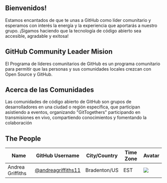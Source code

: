 
## Bienvenidos!

Estamos encantados de que te unas a GitHub como líder comunitario y esperamos con interés la energía y la experiencia que aportarás a nuestro grupo.
¡Sigamos haciendo que la tecnología de código abierto sea accesible, agradable y exitosa! 

## GitHub Community Leader Mision

El Programa de líderes comunitarios de GitHub es un programa comunitario para permitir que las personas y sus comunidades locales crezcan con Open Source y GitHub.

## Acerca de las Comunidades
Las comunidades de código abierto de GitHub son grupos de desarrolladores en una ciudad o región específica, que participan asistiendo a eventos, organizando "GitTogethers" participando en transmisiones en vivo, compartiendo conocimientos y fomentando la colaboración


## The People

| Name | GitHub Username | City/Country | Time Zone | Avatar |
|---|---|---|---|---|
| Andrea Griffiths | [@andreagriffiths11](https://github.com/andreagriffiths11) | Bradenton/US | EST | ![](https://avatars.githubusercontent.com/andreagriffiths11?s=64) |
